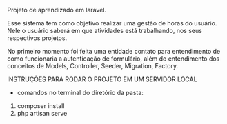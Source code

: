 Projeto de aprendizado em laravel.

Esse sistema tem como objetivo realizar uma gestão de horas do usuário. Nele o usuário saberá em que atividades está trabalhando, nos seus respectivos projetos. 

No primeiro momento foi feita uma entidade contato para entendimento de como funcionaria a autenticação de formulário, além do entendimento dos conceitos de Models, Controller, Seeder, Migration, Factory.

INSTRUÇÕES PARA RODAR O PROJETO EM UM SERVIDOR LOCAL

- comandos no terminal do diretório da pasta:

1. composer install
2. php artisan serve
